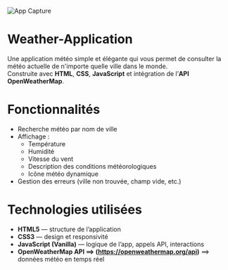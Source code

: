 ![App Capture](App_Capture.png)
# Weather-Application
Une application météo simple et élégante qui vous permet de consulter la météo actuelle de n'importe quelle ville dans le monde.  
Construite avec **HTML**, **CSS**, **JavaScript** et intégration de l’**API OpenWeatherMap**.

# Fonctionnalités

-  Recherche météo par nom de ville
- Affichage :
  - Température
  - Humidité
  - Vitesse du vent
  - Description des conditions météorologiques
  - Icône météo dynamique
-  Gestion des erreurs (ville non trouvée, champ vide, etc.)



# Technologies utilisées

- **HTML5** — structure de l’application
- **CSS3** — design et responsivité
- **JavaScript (Vanilla)** — logique de l’app, appels API, interactions
- **OpenWeatherMap API ==> (https://openweathermap.org/api)** ==> données météo en temps réel
